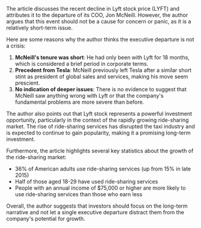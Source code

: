 The article discusses the recent decline in Lyft stock price (LYFT) and attributes it to the departure of its COO, Jon McNeill. However, the author argues that this event should not be a cause for concern or panic, as it is a relatively short-term issue.

Here are some reasons why the author thinks the executive departure is not a crisis:

1. **McNeill's tenure was short**: He had only been with Lyft for 18 months, which is considered a brief period in corporate terms.
2. **Precedent from Tesla**: McNeill previously left Tesla after a similar short stint as president of global sales and services, making his move seem prescient.
3. **No indication of deeper issues**: There is no evidence to suggest that McNeill saw anything wrong with Lyft or that the company's fundamental problems are more severe than before.

The author also points out that Lyft stock represents a powerful investment opportunity, particularly in the context of the rapidly growing ride-sharing market. The rise of ride-sharing services has disrupted the taxi industry and is expected to continue to gain popularity, making it a promising long-term investment.

Furthermore, the article highlights several key statistics about the growth of the ride-sharing market:

* 36% of American adults use ride-sharing services (up from 15% in late 2015)
* Half of those aged 18-29 have used ride-sharing services
* People with an annual income of $75,000 or higher are more likely to use ride-sharing services than those who earn less

Overall, the author suggests that investors should focus on the long-term narrative and not let a single executive departure distract them from the company's potential for growth.